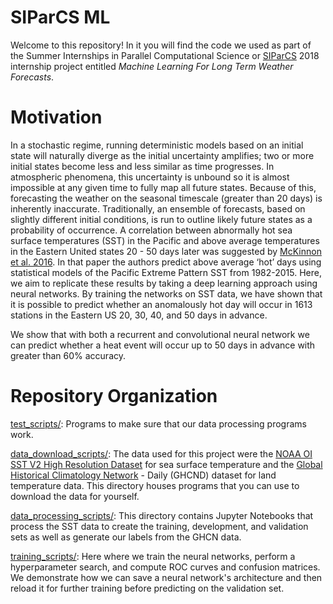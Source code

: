 # SIParCS ML

Welcome to this repository! In it you will find the code we used as part of the Summer Internships in Parallel Computational Science or [SIParCS](https://www2.cisl.ucar.edu/siparcs) 2018 internship project entitled *Machine Learning For Long Term Weather Forecasts*.

# Motivation

In a stochastic regime, running deterministic models based on an initial state will naturally diverge as the initial uncertainty amplifies; two or more initial states become less and less similar as time progresses. In atmospheric phenomena, this uncertainty is unbound so it is almost impossible at any given time to fully map all future states. Because of this, forecasting the weather on the seasonal timescale (greater than 20 days) is inherently inaccurate. Traditionally, an ensemble of forecasts, based on slightly different initial conditions, is run to outline likely future states as a probability of occurrence. A correlation between abnormally hot sea surface temperatures (SST) in the Pacific and above average temperatures in the Eastern United states 20 - 50 days later was suggested by [McKinnon et al. 2016](https://www.nature.com/articles/ngeo2687). In that paper the authors predict above average ‘hot’ days using statistical models of the Pacific Extreme Pattern SST from 1982-2015. Here, we aim to replicate these results by taking a deep learning approach using neural networks. By training the networks on SST data, we have shown that it
is possible to predict whether an anomalously hot day will occur in 1613 stations in the Eastern US 20, 30, 40, and 50 days in advance.

We show that with both a recurrent and convolutional neural network we can predict whether a heat event will occur up to 50 days in advance with greater than 60% accuracy.

# Repository Organization

[test_scripts/](https://github.com/NCAR/SIParCS_ML/tree/master/test_scripts): Programs to make sure that our data processing programs work.

[data_download_scripts/](https://github.com/NCAR/SIParCS_ML/tree/master/data_download_scripts): The data used for this project were the [NOAA OI SST V2 High Resolution Dataset](https://www.esrl.noaa.gov/psd/data/gridded/data.noaa.oisst.v2.highres.html) for sea surface temperature and the [Global Historical Climatology Network](https://www.ncdc.noaa.gov/ghcn-daily-description) - Daily (GHCND) dataset for land temperature data. This directory houses programs that you can use to download the data for yourself.

[data_processing_scripts/](https://github.com/NCAR/SIParCS_ML/tree/master/data_processing_scripts): This directory contains Jupyter Notebooks that process the SST data to create the training, development, and validation sets as well as generate our labels from the GHCN data.

[training_scripts/](https://github.com/NCAR/SIParCS_ML/tree/master/training_scripts): Here where we train the neural networks, perform a hyperparameter search, and compute ROC curves and confusion matrices. We demonstrate how we can save a neural network's architecture and then reload it for further training before predicting on the validation set.
